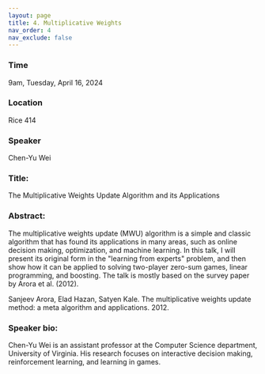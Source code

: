 ```yaml
---
layout: page
title: 4. Multiplicative Weights
nav_order: 4
nav_exclude: false
---
```


### Time
9am, Tuesday, April 16, 2024

### Location
Rice 414

### Speaker
Chen-Yu Wei

### Title:
The Multiplicative Weights Update Algorithm and its Applications

### Abstract:
The multiplicative weights update (MWU) algorithm is a simple and classic algorithm that has found its applications in many areas, such as online decision making, optimization, and machine learning.  In this talk, I will present its original form in the "learning from experts" problem, and then show how it can be applied to solving two-player zero-sum games, linear programming, and boosting. The talk is mostly based on the survey paper by Arora et al. (2012). 

Sanjeev Arora, Elad Hazan, Satyen Kale.  The multiplicative weights update method: a meta algorithm and applications. 2012. 

### Speaker bio:
Chen-Yu Wei is an assistant professor at the Computer Science department, University of Virginia.  His research focuses on interactive decision making, reinforcement learning, and learning in games. 